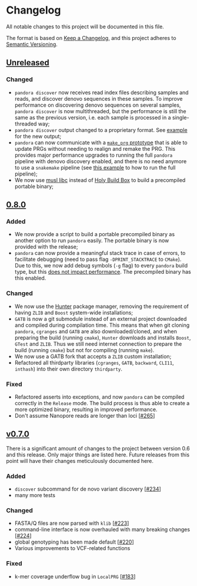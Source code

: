 # Changelog

All notable changes to this project will be documented in this file.

The format is based on
[Keep a Changelog](https://keepachangelog.com/en/1.0.0/), and this
project adheres to
[Semantic Versioning](https://semver.org/spec/v2.0.0.html).

## [Unreleased]

### Changed
- `pandora discover` now receives read index files describing samples and reads, and discover denovo sequences in these samples.
  To improve performance on discovering denovo sequences on several samples, `pandora discover` is now multithreaded, but
  the performance is still the same as the previous version, i.e. each sample is processed in a single-threaded way;
- `pandora discover` output changed to a proprietary format. See [example](example) for the new output;
- `pandora` can now communicate with a [`make_prg` prototype](https://github.com/leoisl/make_prg) that is able to update PRGs
without needing to realign and remake the PRG. This provides major performance upgrades to running the full `pandora` pipeline
with denovo discovery enabled, and there is no need anymore to use a `snakemake` pipeline
(see [this example](example/run_pandora.sh) to how to run the full pipeline);
- We now use [musl libc](https://musl.libc.org/) instead of [Holy Build Box](https://github.com/phusion/holy-build-box)
to build a precompiled portable binary;


## [0.8.0]

### Added

- We now provide a script to build a portable precompiled binary as
  another option to run `pandora` easily. The portable binary is now
  provided with the release;
- `pandora` can now provide a meaningful stack trace in case of errors,
  to facilitate debugging (need to pass flag `-DPRINT_STACKTRACE` to
  `CMake`). Due to this, we now add debug symbols (`-g` flag) to every
  `pandora` build type, but this
  [does not impact performance](https://stackoverflow.com/a/39223245).
  The precompiled binary has this enabled.

### Changed

- We now use the [Hunter](https://github.com/cpp-pm/hunter) package
  manager, removing the requirement of having `ZLIB` and `Boost`
  system-wide installations;
- `GATB` is now a git submodule instead of an external project
  downloaded and compiled during compilation time. This means that when
  git cloning `pandora`, `cgranges` and `GATB` are also
  downloaded/cloned, and when preparing the build (running `cmake`),
  `Hunter` downloads and installs `Boost`, `GTest` and `ZLIB`. Thus we
  still need internet connection to prepare the build (running `cmake`)
  but not for compiling (running `make`).
- We now use a GATB fork that accepts a `ZLIB` custom installation;
- Refactored all thirdparty libraries (`cgranges`, `GATB`, `backward`,
  `CLI11`, `inthash`) into their own directory `thirdparty`.

### Fixed

- Refactored asserts into exceptions, and now `pandora` can be compiled
  correctly in the `Release` mode. The build process is thus able to
  create a more optimized binary, resulting in improved performance.
- Don't assume Nanopore reads are longer than loci [[#265][265]]



## [v0.7.0]

There is a significant amount of changes to the project between version
0.6 and this release. Only major things are listed here. Future releases
from this point will have their changes meticulously documented here.

### Added

- `discover` subcommand for de novo variant discovery [[#234][234]]
- many more tests

### Changed

- FASTA/Q files are now parsed with `klib` [[#223][223]]
- command-line interface is now overhauled with many breaking changes
  [[#224][224]]
- global genotyping has been made default [[#220][220]]
- Various improvements to VCF-related functions

### Fixed

- k-mer coverage underflow bug in `LocalPRG` [[#183][183]]

[Unreleased]: https://github.com/olivierlacan/keep-a-changelog/compare/0.8.0...HEAD
[0.8.0]: https://github.com/rmcolq/pandora/releases/tag/0.8.0
[v0.7.0]: https://github.com/rmcolq/pandora/releases/tag/v0.7.0

[183]: https://github.com/rmcolq/pandora/issues/183
[220]: https://github.com/rmcolq/pandora/pull/220
[223]: https://github.com/rmcolq/pandora/pull/223
[224]: https://github.com/rmcolq/pandora/pull/224
[234]: https://github.com/rmcolq/pandora/pull/234
[265]: https://github.com/rmcolq/pandora/pull/265


